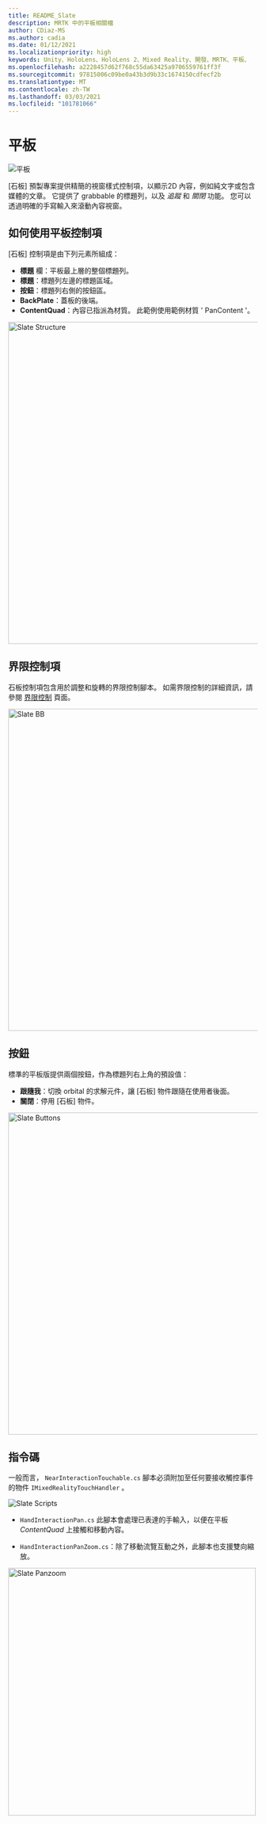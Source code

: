```yaml
---
title: README_Slate
description: MRTK 中的平板相關檔
author: CDiaz-MS
ms.author: cadia
ms.date: 01/12/2021
ms.localizationpriority: high
keywords: Unity、HoloLens、HoloLens 2、Mixed Reality、開發、MRTK、平板、
ms.openlocfilehash: a2228457d62f768c55da63425a9706559761ff3f
ms.sourcegitcommit: 97815006c09be0a43b3d9b33c1674150cdfecf2b
ms.translationtype: MT
ms.contentlocale: zh-TW
ms.lasthandoff: 03/03/2021
ms.locfileid: "101781066"
---
```

# <a name="slate"></a>平板

![平板](Images/Slate/MRTK_Slate_Main.png)

[石板] 預製專案提供精簡的視窗樣式控制項，以顯示2D 內容，例如純文字或包含媒體的文章。 它提供了 grabbable 的標題列，以及 *追蹤* 和 *關閉* 功能。 您可以透過明確的手寫輸入來滾動內容視窗。

## <a name="how-to-use-a-slate-control"></a>如何使用平板控制項

[石板] 控制項是由下列元素所組成：

* **標題** 欄：平板最上層的整個標題列。
* **標題**：標題列左邊的標題區域。
* **按鈕**：標題列右側的按鈕區。
* **BackPlate**：蓋板的後端。
* **ContentQuad**：內容已指派為材質。 此範例使用範例材質 ' PanContent '。

<img src="Images/Slate/MRTK_SlateStructure.jpg" width="650" alt="Slate Structure">

## <a name="bounds-control"></a>界限控制項

石板控制項包含用於調整和旋轉的界限控制腳本。 如需界限控制的詳細資訊，請參閱 [界限控制](README_BoundsControl.md) 頁面。

<img src="Images/Slate/MRTK_Slate_BB.jpg" width="650" alt="Slate BB">

## <a name="buttons"></a>按鈕

標準的平板版提供兩個按鈕，作為標題列右上角的預設值：

* **跟隨我**：切換 orbital 的求解元件，讓 [石板] 物件跟隨在使用者後面。
* **關閉**：停用 [石板] 物件。

<img src="Images/Slate/MRTK_Slate_Buttons.jpg" width="650" alt="Slate Buttons">

## <a name="scripts"></a>指令碼

一般而言， `NearInteractionTouchable.cs` 腳本必須附加至任何要接收觸控事件的物件 `IMixedRealityTouchHandler` 。

<img src="Images/Slate/MRTK_Slate_Scripts.png" alt="Slate Scripts">

* `HandInteractionPan.cs` 此腳本會處理已表達的手輸入，以便在平板 *ContentQuad* 上接觸和移動內容。

* `HandInteractionPanZoom.cs`：除了移動流覽互動之外，此腳本也支援雙向縮放。

<img src="Images/Slate/MRTK_Slate_PanZoom.png" width="500" alt="Slate Panzoom">
